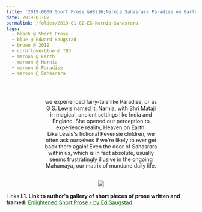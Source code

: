 ```yaml
---
title: '2019-0000 Short Prose &#8216;Narnia Sahasrara Paradise on Earth&#8217; by Edward Saugstad'
date: 2019-01-02
permalink: /folder/2019-01-02-ES-Narnia-Sahasrara
tags:
  - black @ Short Prose
  - blue @ Edward Saugstad
  - brown @ 2019
  - cornflowerblue @ TBD
  - maroon @ Earth
  - maroon @ Narnia
  - maroon @ Paradise
  - maroon @ Sahasrara    
---
```


<br>

<p style="text-align:center;">
we experienced fairy-tale like Paradise, or as<br>
G S. Lewis named it, Narnia, with Shri Mataji<br>
in magical, ancient settings like India and<br>
England. She opened our perception to<br>
experience reality, Heaven on Earth.<br>
Like Lewis's fictional Pevensie children, we<br> 
often ask ourselves if we're likely to ever get<br>
back there again! Even the door of Sahasrara<br>
within us, which is in fact absolute, usually<br>
seems frustratingly illusive in the ongoing<br>
Mahamaya,
our matrix of mundane daily life.<br>
</p>

<br>

<div style="text-align: center"><img src="https://pub-d2961b45870447fba8dbefdcd37b9c76.r2.dev/2019-0000_Short_Prose_'Narnia-Sahasrara_Paradise_on_Earth'_by_Edward_Saugstad.jpg" /></div>

<br>

<wave-list>
<list-title color="DarkSeaGreen" width="25">Links</list-title>
  <list-item color="BlanchedAlmond"  width="285"><b> L1. Link to author's gallery of short pieces of prose written and framed:</b> <a href="https://imageevent.com/sahaja/art/enlightenedshortproseframedbyeds"><font color="DarkGreen">Enlightened Short Prose - by Ed Saugstad</font></a>. </list-item>
</wave-list>
